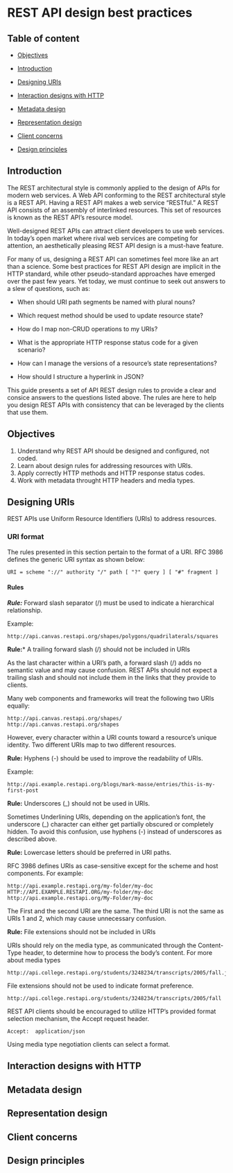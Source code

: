 # REST API design best practices


## Table of content

- [Objectives](#objectives)

- [Introduction](#introduction)

- [Designing URIs](#designing-uris)

- [Interaction designs with HTTP](#interaction-designs-with-http)

- [Metadata design](#metadata-design)

- [Representation design](#representation-design)

- [Client concerns](#client-concerns)

- [Design principles](#design-principles)

## Introduction

The REST architectural style is commonly applied to the design of APIs for modern web services. A Web API conforming to the REST architectural style is a REST API. Having a REST API makes a web service “RESTful.” A REST API consists of an assembly of interlinked resources. This set of resources is known as the REST API’s resource model.

Well-designed REST APIs can attract client developers to use web services. In today’s open market where rival web services are competing for attention, an aesthetically pleasing REST API design is a must-have feature.

For many of us, designing a REST API can sometimes feel more like an art than a science. Some best practices for REST API design are implicit in the HTTP standard, while other pseudo-standard approaches have emerged over the past few years. Yet today, we must continue to seek out answers to a slew of questions, such as:

- When should URI path segments be named with plural nouns?

- Which request method should be used to update resource state?

- How do I map non-CRUD operations to my URIs?

- What is the appropriate HTTP response status code for a given scenario?

- How can I manage the versions of a resource’s state representations?

- How should I structure a hyperlink in JSON?

This guide presents a set of API REST design rules to provide a clear and consice answers to the questions listed above. The rules are here to help you design REST APIs with consistency that can be leveraged by the clients that use them.

## Objectives

1. Understand why REST API should be designed and configured, not coded.
2. Learn about design rules for addressing resources with URIs.
3. Apply correctly HTTP methods and HTTP response status codes.
4. Work with metadata throught HTTP headers and media types.

## Designing URIs

REST APIs use Uniform Resource Identifiers (URIs) to address resources.

### URI format

The rules presented in this section pertain to the format of a URI. RFC 3986 defines the generic URI syntax as shown below:

```
URI = scheme "://" authority "/" path [ "?" query ] [ "#" fragment ]
```
#### Rules

***Rule:*** Forward slash separator (/) must be used to indicate a hierarchical relationship.

Example: 

```
http://api.canvas.restapi.org/shapes/polygons/quadrilaterals/squares
```

**Rule:*** A trailing forward slash (/) should not be included in URIs

As the last character within a URI’s path, a forward slash (/) adds no semantic value and may cause confusion. REST APIs should not expect a trailing slash and should not include them in the links that they provide to clients.

Many web components and frameworks will treat the following two URIs equally:

```
http://api.canvas.restapi.org/shapes/
http://api.canvas.restapi.org/shapes
```
However, every character within a URI counts toward a resource’s unique identity. Two different URIs map to two different resources.

**Rule:** Hyphens (-) should be used to improve the readability of URIs.

Example:
```
http://api.example.restapi.org/blogs/mark-masse/entries/this-is-my-first-post
```

**Rule:** Underscores (_) should not be used in URIs.

Sometimes Underlining URIs, depending on the application’s font, the underscore (_) character can either get partially obscured or completely hidden. To avoid this confusion, use hyphens (-) instead of underscores as described above.

**Rule:** Lowercase letters should be preferred in URI paths.

RFC 3986 defines URIs as case-sensitive except for the scheme and host components. For example:

```
http://api.example.restapi.org/my-folder/my-doc  
HTTP://API.EXAMPLE.RESTAPI.ORG/my-folder/my-doc  
http://api.example.restapi.org/My-Folder/my-doc
```

The First and the second URI are the same. The third URI is not the same as URIs 1 and 2, which may cause unnecessary confusion.

**Rule:** File extensions should not be included in URIs

URIs should rely on the media type, as communicated through the Content-Type header, to determine how to process the body’s content. For more about media types

```
http://api.college.restapi.org/students/3248234/transcripts/2005/fall.json
```
File extensions should not be used to indicate format preference.

```
http://api.college.restapi.org/students/3248234/transcripts/2005/fall 
```

REST API clients should be encouraged to utilize HTTP’s provided format selection mechanism, the Accept request header.

```
Accept:  application/json
```

Using media type negotiation clients can select a format.




## Interaction designs with HTTP

## Metadata design

## Representation design

## Client concerns

## Design principles